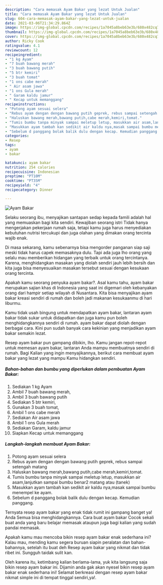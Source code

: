 ```yaml
---
description: "Cara memasak Ayam Bakar yang lezat Untuk Jualan"
title: "Cara memasak Ayam Bakar yang lezat Untuk Jualan"
slug: 604-cara-memasak-ayam-bakar-yang-lezat-untuk-jualan
date: 2021-03-06T21:34:29.864Z
image: https://img-global.cpcdn.com/recipes/1a7045a8beb63e3b/680x482cq70/ayam-bakar-foto-resep-utama.jpg
thumbnail: https://img-global.cpcdn.com/recipes/1a7045a8beb63e3b/680x482cq70/ayam-bakar-foto-resep-utama.jpg
cover: https://img-global.cpcdn.com/recipes/1a7045a8beb63e3b/680x482cq70/ayam-bakar-foto-resep-utama.jpg
author: Ricky Cook
ratingvalue: 4.1
reviewcount: 12
recipeingredient:
- "1 kg Ayam"
- "7 buah bawang merah"
- "3 buah bawang putih"
- "5 btr kemiri"
- "3 buah tomat"
- "1 ons cabe merah"
- " Air asam jawa"
- "1 ons Gula merah"
- " Garam kaldu jamur"
- " Kecap untuk memanggang"
recipeinstructions:
- "Potong ayam sesuai selera"
- "Rebus ayam dengan dengan bawang putih geprek, rebus sampai setengah matang"
- "Haluskan bawang merah,bawang putih,cabe merah,kemiri,tomat."
- "Tumis bumbu tanpa minyak sampai meletup letup, masukkan air asam,lanjutkan sampai bumbu benar2 matang atau (tanek)"
- "Masukkan ayam tambah kan sedikit air kaldu nya,masak sampai bumbu menempel ke ayam."
- "Sebelum d panggang bolak balik dulu dengan kecap. Kemudian panggang."
categories:
- Resep
tags:
- ayam
- bakar

katakunci: ayam bakar 
nutrition: 254 calories
recipecuisine: Indonesian
preptime: "PT10M"
cooktime: "PT35M"
recipeyield: "4"
recipecategory: Dinner

---
```



![Ayam Bakar](https://img-global.cpcdn.com/recipes/1a7045a8beb63e3b/680x482cq70/ayam-bakar-foto-resep-utama.jpg)

Selaku seorang ibu, menyajikan santapan sedap kepada famili adalah hal yang memuaskan bagi kita sendiri. Kewajiban seorang istri Tidak hanya mengerjakan pekerjaan rumah saja, tetapi kamu juga harus menyediakan kebutuhan nutrisi tercukupi dan juga olahan yang dimakan orang tercinta wajib enak.

Di masa  sekarang, kamu sebenarnya bisa mengorder panganan siap saji meski tidak harus capek memasaknya dulu. Tapi ada juga lho orang yang selalu mau memberikan hidangan yang terbaik untuk orang tercintanya. Karena, menghidangkan masakan yang diolah sendiri jauh lebih bersih dan kita juga bisa menyesuaikan masakan tersebut sesuai dengan kesukaan orang tercinta. 



Apakah kamu seorang penyuka ayam bakar?. Asal kamu tahu, ayam bakar merupakan sajian khas di Indonesia yang saat ini digemari oleh kebanyakan orang dari hampir setiap wilayah di Nusantara. Kita bisa menyajikan ayam bakar kreasi sendiri di rumah dan boleh jadi makanan kesukaanmu di hari liburmu.

Kamu tidak usah bingung untuk mendapatkan ayam bakar, lantaran ayam bakar tidak sukar untuk didapatkan dan juga kamu pun boleh menghidangkannya sendiri di rumah. ayam bakar dapat diolah dengan berbagai cara. Kini pun sudah banyak cara kekinian yang menjadikan ayam bakar semakin lezat.

Resep ayam bakar pun gampang dibikin, lho. Kamu jangan repot-repot untuk memesan ayam bakar, lantaran Anda mampu membuatnya sendiri di rumah. Bagi Kalian yang ingin menyajikannya, berikut cara membuat ayam bakar yang lezat yang mampu Kamu hidangkan sendiri.

<!--inarticleads1-->

##### Bahan-bahan dan bumbu yang diperlukan dalam pembuatan Ayam Bakar:

1. Sediakan 1 kg Ayam
1. Ambil 7 buah bawang merah,
1. Ambil 3 buah bawang putih
1. Sediakan 5 btr kemiri,
1. Gunakan 3 buah tomat,
1. Ambil 1 ons cabe merah
1. Sediakan  Air asam jawa
1. Ambil 1 ons Gula merah
1. Sediakan  Garam, kaldu jamur
1. Siapkan  Kecap untuk memanggang




<!--inarticleads2-->

##### Langkah-langkah membuat Ayam Bakar:

1. Potong ayam sesuai selera
1. Rebus ayam dengan dengan bawang putih geprek, rebus sampai setengah matang
1. Haluskan bawang merah,bawang putih,cabe merah,kemiri,tomat.
1. Tumis bumbu tanpa minyak sampai meletup letup, masukkan air asam,lanjutkan sampai bumbu benar2 matang atau (tanek)
1. Masukkan ayam tambah kan sedikit air kaldu nya,masak sampai bumbu menempel ke ayam.
1. Sebelum d panggang bolak balik dulu dengan kecap. Kemudian panggang.




Ternyata resep ayam bakar yang enak tidak rumit ini gampang banget ya! Anda Semua bisa menghidangkannya. Cara buat ayam bakar Cocok sekali buat anda yang baru belajar memasak ataupun juga bagi kalian yang sudah pandai memasak.

Apakah kamu mau mencoba bikin resep ayam bakar enak sederhana ini? Kalau mau, mending kamu segera buruan siapin peralatan dan bahan-bahannya, setelah itu buat deh Resep ayam bakar yang nikmat dan tidak ribet ini. Sungguh taidak sulit kan. 

Oleh karena itu, ketimbang kalian berlama-lama, yuk kita langsung saja bikin resep ayam bakar ini. Dijamin anda gak akan nyesel bikin resep ayam bakar enak sederhana ini! Selamat berkreasi dengan resep ayam bakar nikmat simple ini di tempat tinggal sendiri,ya!.


